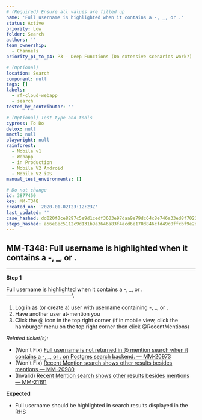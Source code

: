 ```yaml
---
# (Required) Ensure all values are filled up
name: 'Full username is highlighted when it contains a -, _, or .'
status: Active
priority: Low
folder: Search
authors: ''
team_ownership:
  - Channels
priority_p1_to_p4: P3 - Deep Functions (Do extensive scenarios work?)

# (Optional)
location: Search
component: null
tags: []
labels:
  - rf-cloud-webapp
  - search
tested_by_contributor: ''

# (Optional) Test type and tools
cypress: To Do
detox: null
mmctl: null
playwright: null
rainforest:
  - Mobile v1
  - Webapp
  - in Production
  - Mobile V2 Android
  - Mobile V2 iOS
manual_test_environments: []

# Do not change
id: 3877450
key: MM-T348
created_on: '2020-01-02T23:12:23Z'
last_updated: ''
case_hashed: dd020f0ce8297c5e9d1cedf3603e97daa9e79dc64c8e746a33ed8f702230e96965cf3ddff9771ad2469d60cf940896c1
steps_hashed: a56e8ec5112c9d131b9a3646a83f4acd6e170d846cfd49c0ffcbf9e2d7b9664928c3bf5db1dc2cc6db6dd4acc011d576
---
```


<!-- (Auto-generated) Based on frontmatter's "key" and "name" -->

## MM-T348: Full username is highlighted when it contains a -, _, or .

---

**Step 1**

Full username is highlighted when it contains a -, \_, or .\
–––––––––––––––––––––––––\\

1. Log in as (or create a) user with username containing -, \_, or .
2. Have another user at-mention you
3. Click the @ icon in the top right corner (if in mobile view, click the hamburger menu on the top right corner then click @RecentMentions)

_Related ticket(s):_

- (Won't Fix) [Full username is not returned in @ mention search when it contains a -, \_, or . on Postgres search backend. — MM-20973](https://mattermost.atlassian.net/browse/MM-20973)
- (Won't Fix) [Recent Mention search shows other results besides mentions — MM-20980](https://mattermost.atlassian.net/browse/MM-20980)
- (Invalid) [Recent Mention search shows other results besides mentions — MM-21191](https://mattermost.atlassian.net/browse/MM-21191)

**Expected**

- Full username should be highlighted in search results displayed in the RHS

